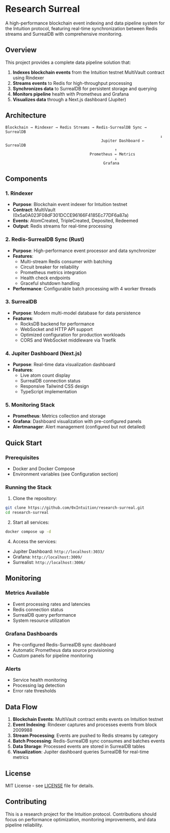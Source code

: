# Research Surreal

A high-performance blockchain event indexing and data pipeline system for the Intuition protocol, featuring real-time synchronization between Redis streams and SurrealDB with comprehensive monitoring.

## Overview

This project provides a complete data pipeline solution that:

1. **Indexes blockchain events** from the Intuition testnet MultiVault contract using Rindexer
2. **Streams events** to Redis for high-throughput processing
3. **Synchronizes data** to SurrealDB for persistent storage and querying
4. **Monitors pipeline** health with Prometheus and Grafana
5. **Visualizes data** through a Next.js dashboard (Jupiter)

## Architecture

```
Blockchain → Rindexer → Redis Streams → Redis-SurrealDB Sync → SurrealDB
                                                                    ↓
                                          Jupiter Dashboard ← SurrealDB
                                                ↑
                                     Prometheus ← Metrics
                                                ↓
                                           Grafana
```

## Components

### 1. Rindexer
- **Purpose**: Blockchain event indexer for Intuition testnet
- **Contract**: MultiVault (0x5a0A023F08dF301DCCE96166F4185Ec77DF6a87a)
- **Events**: AtomCreated, TripleCreated, Deposited, Redeemed
- **Output**: Redis streams for real-time processing

### 2. Redis-SurrealDB Sync (Rust)
- **Purpose**: High-performance event processor and data synchronizer
- **Features**:
  - Multi-stream Redis consumer with batching
  - Circuit breaker for reliability
  - Prometheus metrics integration
  - Health check endpoints
  - Graceful shutdown handling
- **Performance**: Configurable batch processing with 4 worker threads

### 3. SurrealDB
- **Purpose**: Modern multi-model database for data persistence
- **Features**:
  - RocksDB backend for performance
  - WebSocket and HTTP API support
  - Optimized configuration for production workloads
  - CORS and WebSocket middleware via Traefik

### 4. Jupiter Dashboard (Next.js)
- **Purpose**: Real-time data visualization dashboard
- **Features**:
  - Live atom count display
  - SurrealDB connection status
  - Responsive Tailwind CSS design
  - TypeScript implementation

### 5. Monitoring Stack
- **Prometheus**: Metrics collection and storage
- **Grafana**: Dashboard visualization with pre-configured panels
- **Alertmanager**: Alert management (configured but not detailed)

## Quick Start

### Prerequisites
- Docker and Docker Compose
- Environment variables (see Configuration section)

### Running the Stack

1. Clone the repository:
```bash
git clone https://github.com/0xIntuition/research-surreal.git 
cd research-surreal
```

2. Start all services:
```bash
docker compose up -d
```

4. Access the services:
- Jupiter Dashboard: `http://localhost:3033/`
- Grafana: `http://localhost:3009/`
- Surrealist: `http://localhost:3006/`



## Monitoring

### Metrics Available
- Event processing rates and latencies
- Redis connection status
- SurrealDB query performance
- System resource utilization

### Grafana Dashboards
- Pre-configured Redis-SurrealDB sync dashboard
- Automatic Prometheus data source provisioning
- Custom panels for pipeline monitoring

### Alerts
- Service health monitoring
- Processing lag detection
- Error rate thresholds

## Data Flow

1. **Blockchain Events**: MultiVault contract emits events on Intuition testnet
2. **Event Indexing**: Rindexer captures and processes events from block 2009988
3. **Stream Processing**: Events are pushed to Redis streams by category
4. **Batch Processing**: Redis-SurrealDB sync consumes and batches events
5. **Data Storage**: Processed events are stored in SurrealDB tables
6. **Visualization**: Jupiter dashboard queries SurrealDB for real-time metrics


## License

MIT License - see [LICENSE](LICENSE) file for details.

## Contributing

This is a research project for the Intuition protocol. Contributions should focus on performance optimization, monitoring improvements, and data pipeline reliability.

